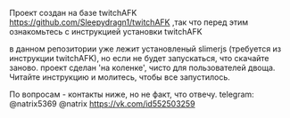 Проект создан на базе twitchAFK https://github.com/Sleepydragn1/twitchAFK ,так что перед этим ознакомьтесь с инструкцией установки twitchAFK


в данном репозитории уже лежит установленый slimerjs (требуется из инструкции twitchAFK), но если не будет запускаться, что скачайте заново.
проект сделан 'на коленке', чисто для пользователей двоща. Читайте инструкцию и молитесь, чтобы все запустилось. 


По вопросам - контакты ниже, но не факт, что отвечу.
telegram: @natrix5369 @natrix
https://vk.com/id552503259
